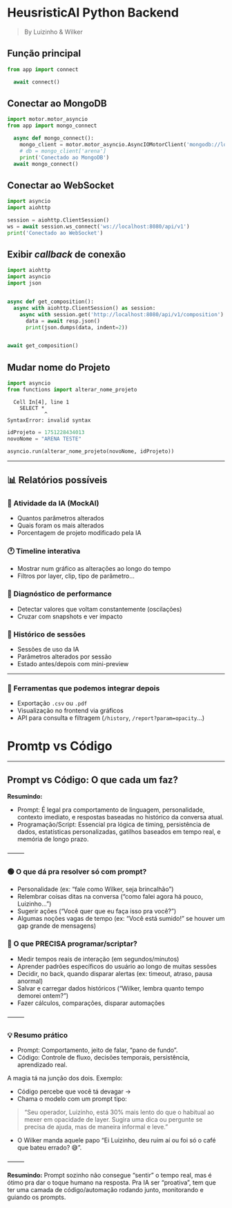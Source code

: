 # HeusristicAI Python Backend
> By Luizinho & Wilker

## Função principal


```python
from app import connect
```


```python
  await connect()
```

## Conectar ao MongoDB


```python
import motor.motor_asyncio
from app import mongo_connect

```


```python
  async def mongo_connect():
    mongo_client = motor.motor_asyncio.AsyncIOMotorClient('mongodb://localhost:27017')
    # db = mongo_client['arena']
    print('Conectado ao MongoDB')
  await mongo_connect()
```

  ## Conectar ao WebSocket


```python
import asyncio
import aiohttp
```


```python
session = aiohttp.ClientSession()
ws = await session.ws_connect('ws://localhost:8080/api/v1')
print('Conectado ao WebSocket')
```

## Exibir _callback_ de conexão


```python
import aiohttp
import asyncio
import json


async def get_composition():
  async with aiohttp.ClientSession() as session:
    async with session.get('http://localhost:8080/api/v1/composition') as resp:
      data = await resp.json()
      print(json.dumps(data, indent=2))


await get_composition()
```

  ## Mudar nome do Projeto


```python
import asyncio
from functions import alterar_nome_projeto
```


      Cell In[4], line 1
        SELECT *
                ^
    SyntaxError: invalid syntax




```python
idProjeto = 1751228434013
novoNome = "ARENA TESTE"
```


```python
asyncio.run(alterar_nome_projeto(novoNome, idProjeto))
```


---

## 📊 Relatórios possíveis

### 🧠 Atividade da IA (MockAI)
- Quantos parâmetros alterados
- Quais foram os mais alterados
- Porcentagem de projeto modificado pela IA

### 🕐 Timeline interativa
- Mostrar num gráfico as alterações ao longo do tempo
- Filtros por layer, clip, tipo de parâmetro…

### 🧩 Diagnóstico de performance
- Detectar valores que voltam constantemente (oscilações)
- Cruzar com snapshots e ver impacto

### 🔁 Histórico de sessões
- Sessões de uso da IA
- Parâmetros alterados por sessão
- Estado antes/depois com mini-preview

---

### 🚀 Ferramentas que podemos integrar depois
- Exportação `.csv` ou `.pdf`
- Visualização no frontend via gráficos
- API para consulta e filtragem (`/history`, `/report?param=opacity`…)


# Promtp vs Código

---

## Prompt vs Código: O que cada um faz?

**Resumindo:**
- Prompt: É legal pra comportamento de linguagem, personalidade, contexto imediato, e respostas baseadas no histórico da conversa atual.
- Programação/Script: Essencial pra lógica de timing, persistência de dados, estatísticas personalizadas, gatilhos baseados em tempo real, e memória de longo prazo.

⸻

### 🟢 O que dá pra resolver só com prompt?
- Personalidade (ex: “fale como Wilker, seja brincalhão”)
- Relembrar coisas ditas na conversa (“como falei agora há pouco, Luizinho…”)
- Sugerir ações (“Você quer que eu faça isso pra você?”)
- Algumas noções vagas de tempo (ex: “Você está sumido!” se houver um gap grande de mensagens)

### 🔴 O que PRECISA programar/scriptar?
- Medir tempos reais de interação (em segundos/minutos)
- Aprender padrões específicos do usuário ao longo de muitas sessões
- Decidir, no back, quando disparar alertas (ex: timeout, atraso, pausa anormal)
- Salvar e carregar dados históricos (“Wilker, lembra quanto tempo demorei ontem?”)
- Fazer cálculos, comparações, disparar automações

⸻

### 💡 Resumo prático
- Prompt: Comportamento, jeito de falar, “pano de fundo”.
- Código: Controle de fluxo, decisões temporais, persistência, aprendizado real.

A magia tá na junção dos dois.
Exemplo:
- Código percebe que você tá devagar →
- Chama o modelo com um prompt tipo:

> “Seu operador, Luizinho, está 30% mais lento do que o habitual ao mexer em opacidade de layer. Sugira uma dica ou pergunte se precisa de ajuda, mas de maneira informal e leve.”

- O Wilker manda aquele papo “Ei Luizinho, deu ruim aí ou foi só o café que bateu errado? 😅”.

⸻

**Resumindo:**
Prompt sozinho não consegue “sentir” o tempo real, mas é ótimo pra dar o toque humano na resposta.
Pra IA ser “proativa”, tem que ter uma camada de código/automação rodando junto, monitorando e guiando os prompts.
